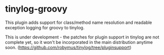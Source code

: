 # tinylog-groovy

This plugin adds support for class/method name resolution and readable exception logging for groovy to tinylog.

This is under development - the patches for plugin support in tinylog are not complete yet, so it won't be incorporated in the main distribution anytime soon.
(https://github.com/robymus/tinylog/tree/pluginsupport)

